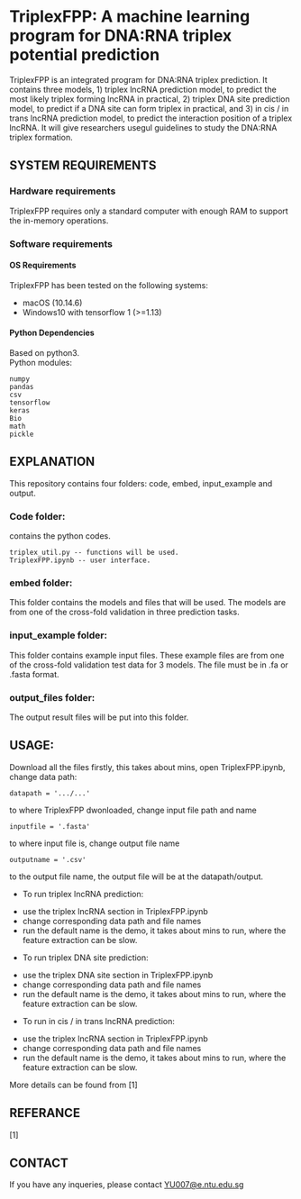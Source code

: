 # TriplexFPP: A machine learning program for DNA:RNA triplex potential prediction
TriplexFPP is an integrated program for DNA:RNA triplex prediction. It contains three models, 1) triplex lncRNA prediction model, to predict the most likely triplex forming lncRNA in practical, 2) triplex DNA site prediction model, to predict if a DNA site can form triplex in practical, and 3) in cis / in trans lncRNA prediction model, to predict the interaction position of a triplex lncRNA. It will give researchers usegul guidelines to study the DNA:RNA triplex formation.

## SYSTEM REQUIREMENTS

### Hardware requirements
TriplexFPP requires only a standard computer with enough RAM to support the in-memory operations.

### Software requirements

#### OS Requirements

TriplexFPP has been tested on the following systems:

* macOS (10.14.6)
* Windows10
 with tensorflow 1 (>=1.13)

#### Python Dependencies

Based on python3.  
Python modules:  
```
numpy  
pandas  
csv  
tensorflow 
keras
Bio
math
pickle
```

## EXPLANATION
This repository contains four folders: code, embed, input_example and output.

### Code folder:
contains the python codes.  
```
triplex_util.py -- functions will be used.  
TriplexFPP.ipynb -- user interface.  
```
### embed folder:
This folder contains the models and files that will be used. The models are from one of the cross-fold validation in three prediction tasks.

### input_example folder:
This folder contains example input files. These example files are from one of the cross-fold validation test data for 3 models. The file must be in .fa or .fasta format.

### output_files folder:
The output result files will be put into this folder.


## USAGE:
  
Download all the files firstly, this takes about mins, open TriplexFPP.ipynb, change data path:  
```
datapath = '.../...'
```
to where TriplexFPP dwonloaded,
change input file path and name
```
inputfile = '.fasta' 
```
to where input file is,
change output file name
```
outputname = '.csv'
```
to the output file name, the output file will be at the datapath/output.

* To run triplex lncRNA prediction:
- use the triplex lncRNA section in TriplexFPP.ipynb
- change corresponding data path and file names
- run
the default name is the demo, it takes about mins to run, where the feature extraction can be slow.

* To run triplex DNA site prediction:
- use the triplex DNA site section in TriplexFPP.ipynb
- change corresponding data path and file names
- run
the default name is the demo, it takes about mins to run, where the feature extraction can be slow.

* To run in cis / in trans lncRNA prediction:
- use the triplex lncRNA section in TriplexFPP.ipynb
- change corresponding data path and file names
- run
the default name is the demo, it takes about mins to run, where the feature extraction can be slow.

More details can be found from [1]

## REFERANCE
[1] 
## CONTACT
If you have any inqueries, please contact YU007@e.ntu.edu.sg
